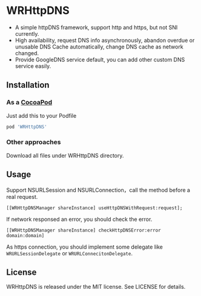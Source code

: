 # WRHttpDNS
- A simple httpDNS framework, support http and https, but not SNI currently. 
- High availability, request DNS info asynchronously, abandon overdue or unusable DNS Cache automatically, change DNS cache as network changed.
- Provide GoogleDNS service default, you can add other custom DNS service easily.

## Installation
### As a [CocoaPod](http://cocoapods.org/)
Just add this to your Podfile
```bash
pod 'WRHttpDNS'
```
 ### Other approaches
 Download all files under WRHttpDNS directory.
 
 ## Usage
 Support NSURLSession and NSURLConnection，call the method before a real request.
 ```objc
[[WRHttpDNSManager shareInstance] useHttpDNSWithRequest:request];
```
If network responsed an error, you should check the error.
```objc
[[WRHttpDNSManager shareInstance] checkHttpDNSError:error domain:domain]
```
As https connection, you should implement some delegate like `WRURLSessionDelegate` or `WRURLConnecitonDelegate`.

## License
WRHttpDNS is released under the MIT license. See LICENSE for details.
